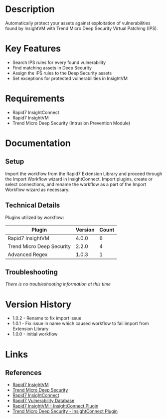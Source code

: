 # Description

Automatically protect your assets against exploitation of vulnerabilities found by InsightVM with Trend Micro Deep Security Virtual Patching (IPS).

# Key Features

* Search IPS rules for every found vulnerability
* Find matching assets in Deep Security
* Assign the IPS rules to the Deep Security assets
* Set exceptions for protected vulnerabilities in InsightVM

# Requirements

* Rapid7 InsightConnect
* Rapid7 InsightVM
* Trend Micro Deep Security (Intrusion Prevention Module)

# Documentation

## Setup

Import the workflow from the Rapid7 Extension Library and proceed through the Import Workflow wizard in InsightConnect. Import plugins, create or select connections, and rename the workflow as a part of the Import Workflow wizard as necessary.


## Technical Details

Plugins utilized by workflow:

|Plugin|Version|Count|
|----|----|--------|
|Rapid7 InsightVM|4.0.0|6|
|Trend Micro Deep Security|2.2.0|4|
|Advanced Regex|1.0.3|1|

## Troubleshooting

_There is no troubleshooting information at this time_

# Version History

* 1.0.2 - Rename to fix import issue
* 1.0.1 - Fix issue in name which caused workflow to fail import from Extension Library
* 1.0.0 - Initial workflow

# Links

## References

* [Rapid7 InsightVM](https://www.rapid7.com/products/insightvm/)
* [Trend Micro Deep Security](https://www.trendmicro.com/en_us/business/products/hybrid-cloud/deep-security.html)
* [Rapid7 InsightConnect](https://www.rapid7.com/products/insightconnect/)
* [Rapid7 Vulnerability Database](https://www.rapid7.com/db)
* [Rapid7 InsightVM - InsightConnect Plugin](https://extensions.rapid7.com/extension/rapid7_insightvm)
* [Trend Micro Deep Security - InsightConnect Plugin](https://extensions.rapid7.com/extension/trendmicro_deepsecurity)
